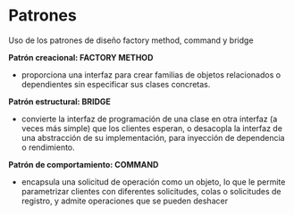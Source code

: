 # Patrones
Uso de los patrones de diseño factory method, command y bridge

**Patrón creacional: FACTORY METHOD**
- proporciona una interfaz para crear familias de objetos relacionados o dependientes sin especificar sus clases concretas.


**Patrón estructural: BRIDGE**
- convierte la interfaz de programación de una clase en otra interfaz (a veces más simple) que los clientes esperan, o desacopla la interfaz de una abstracción de su implementación, para inyección de dependencia o rendimiento.


**Patrón de comportamiento: COMMAND**
- encapsula una solicitud de operación como un objeto, lo que le permite parametrizar clientes con diferentes solicitudes, colas o solicitudes de registro, y admite operaciones que se pueden deshacer
